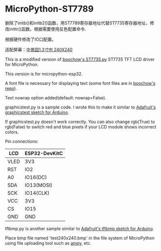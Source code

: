 # MicroPython-ST7789

删除了initb()和initb2()函数，用ST7789寄存器地址代替ST7735寄存器地址，修改inittr()函数。根据需要使用反色配置命令.

根据硬件修改了IO口配置。

适配屏幕：[中景园1.3寸tft 240X240](https://item.taobao.com/item.htm?spm=a1z09.2.0.0.61142e8dQBcOCq&id=610769461947&_u=u4l8200380e)

This is a modified version of [boochow's ST7735.py](https://github.com/boochow/MicroPython-ST7735) ST7735 TFT LCD driver for MicroPython.

This version is for micropython-esp32.

A font file is necessary for displaying text (some font files are in [boochow's repo](https://github.com/boochow/MicroPython/tree/master/lib)).

Text nowrap option added(default: nowrap=False).

graphicstest.py is a sample code. I wrote this to make it similar to [Adafruit's graphicstest sketch for Arduino](https://github.com/adafruit/Adafruit-ST7735-Library/tree/master/examples/graphicstest).

If graphicstest.py doesn't work correctly. You can also change rgb(True) to rgb(False) to switch red and blue pixels if your LCD module shows incorrect colors.

Pin connections:

LCD |ESP32-DevKitC
----|----
VLED|3V3
RST |IO2
A0  |IO16(DC)
SDA |IO13(MOSI)
SCK |IO14(CLK)
VCC |3V3
CS  |IO15
GND |GND

tftbmp.py is another sample similar to [Adafruit's tftbmp sketch for Arduino](https://github.com/adafruit/Adafruit-ST7735-Library/blob/master/examples/spitftbitmap/spitftbitmap.ino).

Place bmp file named 'test240x240.bmp' in the file system of MicroPython using file uploading tool such as [ampy](https://github.com/adafruit/ampy), etc.

